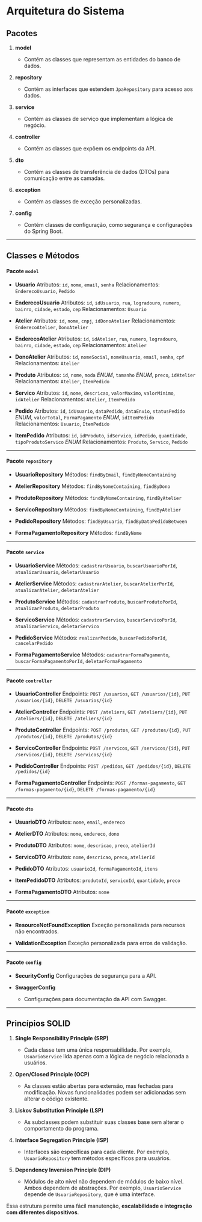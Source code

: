# Arquitetura do Sistema

## Pacotes 

1. **model**
   - Contém as classes que representam as entidades do banco de dados.
   
2. **repository**
   - Contém as interfaces que estendem `JpaRepository` para acesso aos dados.

3. **service**
   - Contém as classes de serviço que implementam a lógica de negócio.

4. **controller**
   - Contém as classes que expõem os endpoints da API.

5. **dto**
   - Contém as classes de transferência de dados (DTOs) para comunicação entre as camadas.

6. **exception**
   - Contém as classes de exceção personalizadas.

7. **config**
   - Contém classes de configuração, como segurança e configurações do Spring Boot.

---
## Classes e Métodos

#### Pacote `model`

- **Usuario**
   Atributos: `id`, `nome`, `email`, `senha`
   Relacionamentos: `EnderecoUsuario`, `Pedido`

- **EnderecoUsuario**
   Atributos: `id`, `idUsuario`, `rua`, `logradouro`, `numero`, `bairro`, `cidade`, `estado`, `cep`
   Relacionamentos: `Usuario`

- **Atelier**
   Atributos: `id`, `nome`, `cnpj`, `idDonoAtelier`
   Relacionamentos: `EnderecoAtelier`, `DonoAtelier`

- **EnderecoAtelier**
   Atributos: `id`, `idAtelier`, `rua`, `numero`, `logradouro`, `bairro`, `cidade`, `estado`, `cep`
   Relacionamentos: `Atelier`

- **DonoAtelier**
   Atributos: `id`, `nomeSocial`, `nomeUsuario`, `email`, `senha`, `cpf`
   Relacionamentos: `Atelier`

- **Produto**
   Atributos: `id`, `nome`, `moda` *ENUM*, `tamanho` *ENUM*, `preco`, `idAtelier`
   Relacionamentos: `Atelier`, `ItemPedido`

- **Servico**
   Atributos: `id`, `nome`, `descricao`, `valorMaximo`, `valorMinimo`, `idAtelier`
   Relacionamentos: `Atelier`, `ItemPedido`

- **Pedido**
   Atributos: `id`, `idUsuario`, `dataPedido`, `dataEnvio`, `statusPedido` *ENUM*, `valorTotal`, `FormaPagamento` *ENUM*, `idItemPedido`
   Relacionamentos: `Usuario`, `ItemPedido`

- **ItemPedido**
   Atributos: `id`, `idProduto`, `idServico`, `idPedido`, `quantidade`, `tipoProdutoServico` *ENUM*
   Relacionamentos: `Produto`, `Servico`, `Pedido`


---
#### Pacote `repository`

- **UsuarioRepository**
   Métodos: `findByEmail`, `findByNomeContaining`

- **AtelierRepository**
   Métodos: `findByNomeContaining`, `findByDono`

- **ProdutoRepository**
   Métodos: `findByNomeContaining`, `findByAtelier`

- **ServicoRepository**
   Métodos: `findByNomeContaining`, `findByAtelier`

- **PedidoRepository**
   Métodos: `findByUsuario`, `findByDataPedidoBetween`

- **FormaPagamentoRepository**
   Métodos: `findByNome`

---
#### Pacote `service`

- **UsuarioService**
   Métodos: `cadastrarUsuario`, `buscarUsuarioPorId`, `atualizarUsuario`, `deletarUsuario`

- **AtelierService**
   Métodos: `cadastrarAtelier`, `buscarAtelierPorId`, `atualizarAtelier`, `deletarAtelier`

- **ProdutoService**
   Métodos: `cadastrarProduto`, `buscarProdutoPorId`, `atualizarProduto`, `deletarProduto`

- **ServicoService**
   Métodos: `cadastrarServico`, `buscarServicoPorId`, `atualizarServico`, `deletarServico`

- **PedidoService**
   Métodos: `realizarPedido`, `buscarPedidoPorId`, `cancelarPedido`

- **FormaPagamentoService**
   Métodos: `cadastrarFormaPagamento`, `buscarFormaPagamentoPorId`, `deletarFormaPagamento`

---
#### Pacote `controller`

- **UsuarioController**
   Endpoints: `POST /usuarios`, `GET /usuarios/{id}`, `PUT /usuarios/{id}`, `DELETE /usuarios/{id}`

- **AtelierController**
   Endpoints: `POST /ateliers`, `GET /ateliers/{id}`, `PUT /ateliers/{id}`, `DELETE /ateliers/{id}`

- **ProdutoController**
   Endpoints: `POST /produtos`, `GET /produtos/{id}`, `PUT /produtos/{id}`, `DELETE /produtos/{id}`

- **ServicoController**
   Endpoints: `POST /servicos`, `GET /servicos/{id}`, `PUT /servicos/{id}`, `DELETE /servicos/{id}`

- **PedidoController**
   Endpoints: `POST /pedidos`, `GET /pedidos/{id}`, `DELETE /pedidos/{id}`

- **FormaPagamentoController**
   Endpoints: `POST /formas-pagamento`, `GET /formas-pagamento/{id}`, `DELETE /formas-pagamento/{id}`

---
#### Pacote `dto`

- **UsuarioDTO**
   Atributos: `nome`, `email`, `endereco`

- **AtelierDTO**
   Atributos: `nome`, `endereco`, `dono`

- **ProdutoDTO**
   Atributos: `nome`, `descricao`, `preco`, `atelierId`

- **ServicoDTO**
   Atributos: `nome`, `descricao`, `preco`, `atelierId`

- **PedidoDTO**
   Atributos: `usuarioId`, `formaPagamentoId`, `itens`

- **ItemPedidoDTO**
   Atributos: `produtoId`, `servicoId`, `quantidade`, `preco`

- **FormaPagamentoDTO**
   Atributos: `nome`

---
#### Pacote `exception`

- **ResourceNotFoundException**
   Exceção personalizada para recursos não encontrados.

- **ValidationException**
   Exceção personalizada para erros de validação.

---
#### Pacote `config`

- **SecurityConfig**
   Configurações de segurança para a API.

- **SwaggerConfig**
  - Configurações para documentação da API com Swagger.

---
## Princípios SOLID

1. **Single Responsibility Principle (SRP)**
   - Cada classe tem uma única responsabilidade. Por exemplo, `UsuarioService` lida apenas com a lógica de negócio relacionada a usuários.

2. **Open/Closed Principle (OCP)**
   - As classes estão abertas para extensão, mas fechadas para modificação. Novas funcionalidades podem ser adicionadas sem alterar o código existente.

3. **Liskov Substitution Principle (LSP)**
   - As subclasses podem substituir suas classes base sem alterar o comportamento do programa.

4. **Interface Segregation Principle (ISP)**
   - Interfaces são específicas para cada cliente. Por exemplo, `UsuarioRepository` tem métodos específicos para usuários.

5. **Dependency Inversion Principle (DIP)**
   - Módulos de alto nível não dependem de módulos de baixo nível. Ambos dependem de abstrações. Por exemplo, `UsuarioService` depende de `UsuarioRepository`, que é uma interface.

Essa estrutura permite uma fácil manutenção, **escalabilidade e integração com diferentes dispositivos**.


